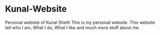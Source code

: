 # Kunal-Website
Personal webiste of Kunal Sheth
This is my personal website. This website tell who I am, What I do, What I like and much more stuff about me. 

